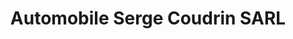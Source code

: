 ---
title: "Automobile Serge Coudrin SARL"
url: /chambray-les-tours/automobile-serge-coudrin-sarl/
shop: Autohaus
---